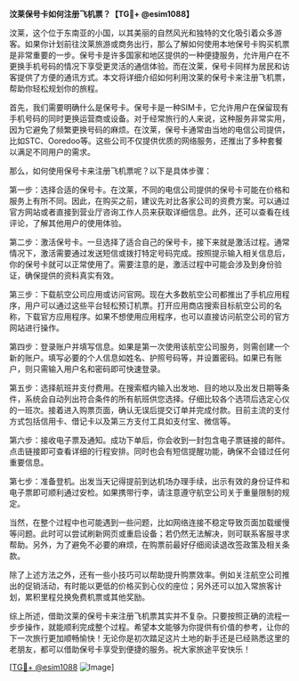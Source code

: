 **汶莱保号卡如何注册飞机票？【TG💪+ @esim1088】**

汶莱，这个位于东南亚的小国，以其美丽的自然风光和独特的文化吸引着众多游客。如果你计划前往汶莱旅游或商务出行，那么了解如何使用本地保号卡购买机票是非常重要的一步。保号卡是许多国家和地区提供的一种便捷服务，允许用户在不更换手机号码的情况下享受更灵活的通信体验。而在汶莱，保号卡同样为居民和访客提供了方便的通讯方式。本文将详细介绍如何利用汶莱的保号卡来注册飞机票，帮助你轻松规划你的旅程。

首先，我们需要明确什么是保号卡。保号卡是一种SIM卡，它允许用户在保留现有手机号码的同时更换运营商或设备。对于经常旅行的人来说，这种服务非常实用，因为它避免了频繁更换号码的麻烦。在汶莱，保号卡通常由当地的电信公司提供，比如STC、Ooredoo等。这些公司不仅提供优质的网络服务，还推出了多种套餐以满足不同用户的需求。

那么，如何使用保号卡来注册飞机票呢？以下是具体步骤：

第一步：选择合适的保号卡。在汶莱，不同的电信公司提供的保号卡可能在价格和服务上有所不同。因此，在购买之前，建议先对比各家公司的资费方案。可以通过官方网站或者直接到营业厅咨询工作人员来获取详细信息。此外，还可以查看在线评论，了解其他用户的使用体验。

第二步：激活保号卡。一旦选择了适合自己的保号卡，接下来就是激活过程。通常情况下，激活需要通过发送短信或拨打特定号码完成。按照提示输入相关信息后，你的保号卡就可以正常使用了。需要注意的是，激活过程中可能会涉及到身份验证，确保提供的资料真实有效。

第三步：下载航空公司应用或访问官网。现在大多数航空公司都推出了手机应用程序，用户可以通过这些平台轻松预订机票。打开应用商店搜索目标航空公司的名称，下载官方应用程序。如果不想使用应用程序，也可以直接访问航空公司的官方网站进行操作。

第四步：登录账户并填写信息。如果是第一次使用该航空公司服务，则需创建一个新的账户。填写必要的个人信息如姓名、护照号码等，并设置密码。如果已有账户，则只需输入用户名和密码即可快速登录。

第五步：选择航班并支付费用。在搜索框内输入出发地、目的地以及出发日期等条件，系统会自动列出符合条件的所有航班供您选择。仔细比较各个选项后选定心仪的一班次。接着进入购票页面，确认无误后提交订单并完成付款。目前主流的支付方式包括信用卡、借记卡以及第三方支付工具如支付宝、微信等。

第六步：接收电子票及通知。成功下单后，你会收到一封包含电子票链接的邮件。点击链接即可查看详细的行程安排。同时也会有短信提醒功能，确保不会错过任何重要信息。

第七步：准备登机。出发当天记得提前到达机场办理手续，出示有效的身份证件和电子票即可顺利通过安检。如果携带行李，请注意遵守航空公司关于重量限制的规定。

当然，在整个过程中也可能遇到一些问题，比如网络连接不稳定导致页面加载缓慢等问题。此时可以尝试刷新网页或重启设备；若仍然无法解决，则可联系客服寻求帮助。另外，为了避免不必要的麻烦，在购票前最好仔细阅读退改签政策及相关条款。

除了上述方法之外，还有一些小技巧可以帮助提升购票效率。例如关注航空公司推出的促销活动，有时能以更低的价格买到心仪的座位；另外还可以加入常旅客计划，累积里程兑换免费机票或其他奖励。

综上所述，借助汶莱的保号卡来注册飞机票其实并不复杂。只要按照正确的流程一步步操作，就能顺利完成整个过程。希望本文能够为你提供有价值的参考，让你的下一次旅行更加顺畅愉快！无论你是初次踏足这片土地的新手还是已经熟悉这里的老朋友，都可以借助保号卡享受到便捷的服务。祝大家旅途平安快乐！

[[TG💪+ @esim1088](https://t.me/s/esim1088) ![Image](https://i.postimg.cc/4NQfJmqS/Snipaste-2025-05-13-00-14-12.png)]